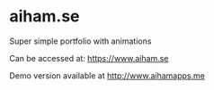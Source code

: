 # aiham.se
Super simple portfolio with animations

Can be accessed at: https://www.aiham.se

Demo version available at http://www.aihamapps.me